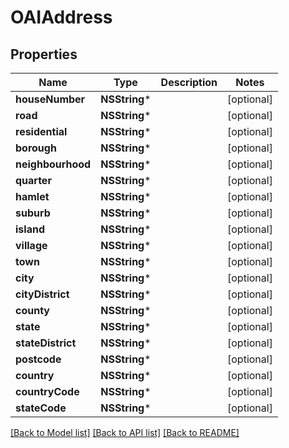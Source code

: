 # OAIAddress

## Properties
Name | Type | Description | Notes
------------ | ------------- | ------------- | -------------
**houseNumber** | **NSString*** |  | [optional] 
**road** | **NSString*** |  | [optional] 
**residential** | **NSString*** |  | [optional] 
**borough** | **NSString*** |  | [optional] 
**neighbourhood** | **NSString*** |  | [optional] 
**quarter** | **NSString*** |  | [optional] 
**hamlet** | **NSString*** |  | [optional] 
**suburb** | **NSString*** |  | [optional] 
**island** | **NSString*** |  | [optional] 
**village** | **NSString*** |  | [optional] 
**town** | **NSString*** |  | [optional] 
**city** | **NSString*** |  | [optional] 
**cityDistrict** | **NSString*** |  | [optional] 
**county** | **NSString*** |  | [optional] 
**state** | **NSString*** |  | [optional] 
**stateDistrict** | **NSString*** |  | [optional] 
**postcode** | **NSString*** |  | [optional] 
**country** | **NSString*** |  | [optional] 
**countryCode** | **NSString*** |  | [optional] 
**stateCode** | **NSString*** |  | [optional] 

[[Back to Model list]](../README.md#documentation-for-models) [[Back to API list]](../README.md#documentation-for-api-endpoints) [[Back to README]](../README.md)


